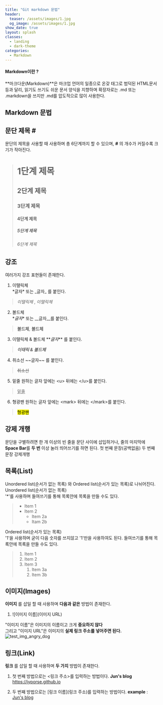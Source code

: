 ```yaml
---
title: "Git markdown 문법"
header:
  teaser: /assets/images/1.jpg
  og_image: /assets/images/1.jpg
show_date: true
layout: splash
classes:
  - landing
  - dark-theme
categories:
  - Markdown
---      
```


<h4>Markdown이란 ?</h4>

**마크다운(Markdown)**은 마크업 언어의 일종으로 온갖 태그로 범덕된 HTML문서 등과 달리, 읽기도 쓰기도 쉬운 문서 양식을 지향하며 확장자로는 .md 또는 .markdown을 쓰지만 .md를 압도적으로 많이 사용한다.

<h2> Markdown 문법</h2>

## 문단 제목 \#
문단의 제목을 사용할 때 사용하며 총 6단계까지 할 수 있으며, **#** 의 개수가 커질수록 크기가 작아진다.  
># 1단계 제목
>## 2단계 제목
>### 3단계 제목
>#### 4단계 제목
>##### 5단계 제목
>###### 6단계 제목  

  
## 강조
여러가지 강조 표현들이 존재한다.
1. 이탤릭체  
\*글자* 또는  \_글자_ 를 붙인다. 
>*이탤릭체* , _이탤릭체_
2. 볼드체  
\**글자**  또는  \__글자__를 붙인다.
> **볼드체**, __볼드체__ 
3. 이탤릭체 & 볼드체
\**_글자_** 를 붙인다.
> **_이태릭 & 볼드체_**
4. 취소선
\~~글자~~ 를 붙인다.
> ~~취소선~~
5. 밑줄
원하는 글자 앞에는 \<u> 뒤에는 \</u>를 붙인다.
> <u>밑줄</u>
6. 형광팬
원하는 글자 앞에는 \<mark> 뒤에는 \</mark>를 붙인다.
> <mark>형광팬</mark>  


## 강제 개행
문단을 구별하려면 한 개 이상의 빈 줄을 문단 사이에 삽입하거나, 줄의 마지막에 **Space Bar**를 **두 번** 이상 눌러 띄어쓰기를 하면 된다.
첫 번째 문장(공백없음)
두 번째 문장  강제개행

## 목록(List)
Unordered list(순서가 없는 목록) 와 Ordered list(순서가 있는 목록)로 나뉘어진다.  
Unordered list(순서가 없는 목록)    
'*'를 사용하며 들여쓰기를 통해 목록안에 목록을 만들 수도 있다.
>* Item 1
>* Item 2
>    * Item 2a
>    * Itam 2b  


Ordered list(순서가 있는 목록)    
'1'을 사용하며 굳이 다음 숫자를 쓰지않고 '1'만을 사용하여도 된다.   들여쓰기를 통해 목록안에 목록을 만들 수도 있다. 
>1. Item 1
>1. Item 2
>1. Item 3
>    1. Item 3a
>    1. Item 3b


## 이미지(Images)
__이미지__ 를 삽일 할 때 사용하며 __다음과 같은__ 방법이 존재한다.  

1. \![이미지 이름]\(이미지 URL)  

"이미지 이름"은 이미지의 이름이고 크게 __중요하지 않다__  
그리고 "이미지 URL"은 이미지의 __실제 링크 주소를 넣어주면 된다.__
![test_img_angry_dog](http://image.dongascience.com/Photo/2020/03/5bddba7b6574b95d37b6079c199d7101.jpg)


## 링크(Link)
__링크__ 를 삽일 할 때 사용하며 __두 가지__ 방법이 존재한다.

1. 첫 번째 방법으로는 <링크 주소>를 입력하는 방법이다.  __Jun's blog__   <https://jyporse.github.io>  

2. 두 번째 방법으로는 \[링크 이름](링크 주소)를 입력하는 방법이다. __example__ : [Jun's blog](https://jyporse.github.io/)




